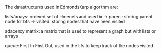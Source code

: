 The datastructures used in EdmondsKarp algorithm are:

lists/arrays: ordered set of elmenets and used in
-> parent: storing parent node for bfs
-> visited: storing nodes that have been visited 

adacency matrix: a matrix that is used to represent a graph but with lists or arrays

queue: First In First Out, used in the bfs to keep track of the nodes visited



